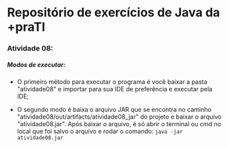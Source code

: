 # Repositório de exercícios de Java da +praTI

### Atividade 08:

##### Modos de executar:

- O primeiro método para executar o programa é você baixar a pasta "atividade08" e importar para sua IDE de preferência e executar pela IDE;

- O segundo modo é baixa o arquivo JAR que se encontra no caminho "atividade08/out/artifacts/atividade08_jar" do projeto e baixar o arquivo "atividade08.jar". Após baixar o arquivo, é só abrir o terminal ou cmd no local que foi salvo o arquivo e rodar o comando: `java -jar atividade08.jar`
